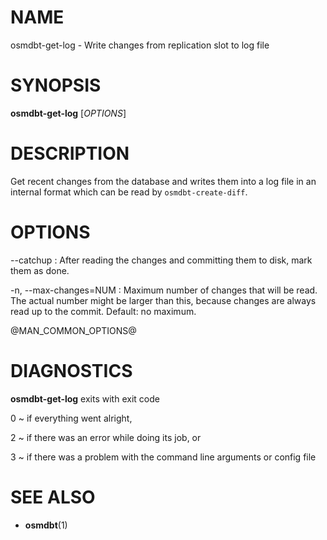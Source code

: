 
# NAME

osmdbt-get-log - Write changes from replication slot to log file


# SYNOPSIS

**osmdbt-get-log** \[*OPTIONS*\]


# DESCRIPTION

Get recent changes from the database and writes them into a log file in an
internal format which can be read by `osmdbt-create-diff`.


# OPTIONS

\--catchup
:   After reading the changes and committing them to disk, mark them as done.

-n, \--max-changes=NUM
:   Maximum number of changes that will be read. The actual number might be
    larger than this, because changes are always read up to the commit.
    Default: no maximum.

@MAN_COMMON_OPTIONS@

# DIAGNOSTICS

**osmdbt-get-log** exits with exit code

0
  ~ if everything went alright,

2
  ~ if there was an error while doing its job, or

3
  ~ if there was a problem with the command line arguments or config file


# SEE ALSO

* **osmdbt**(1)

